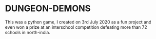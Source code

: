 # DUNGEON-DEMONS
This was a python game, I created on 3rd July 2020 as a fun project and even won a prize at an interschool competition defeating more than 72 schools in north-india.

